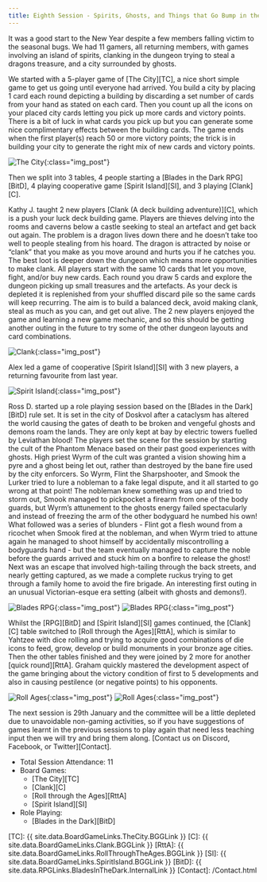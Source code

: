 ```yaml
---
title: Eighth Session - Spirits, Ghosts, and Things that Go Bump in the Dungeon
---
```


It was a good start to the New Year despite a few members falling victim to the seasonal bugs.
We had 11 gamers, all returning members, with games involving an island of spirits, clanking in the dungeon trying to steal a dragons treasure, and a city surrounded by ghosts.

We started with a 5-player game of [The City][TC], a nice short simple game to get us going until everyone had arrived.
You build a city by placing 1 card each round depicting a building by discarding a set number of cards from your hand as stated on each card.
Then you count up all the icons on your placed city cards letting you pick up more cards and victory points.
There is a bit of luck in what cards you pick up but you can generate some nice complimentary effects between the building cards.
The game ends when the first player(s) reach 50 or more victory points; the trick is in building your city to generate the right mix of new cards and victory points.

![The City](/images/posts/2020_01_15/the_city_01.jpg "The City - example end game city"){:class="img_post"}

Then we split into 3 tables, 4 people starting a [Blades in the Dark RPG][BitD], 4 playing cooperative game [Spirit Island][SI], and 3 playing [Clank][C].

Kathy J. taught 2 new players [Clank (A deck building adventure)][C], which is a push your luck deck building game.
Players are thieves delving into the rooms and caverns below a castle seeking to steal an artefact and get back out again.
The problem is a dragon lives down there and he doesn’t take too well to people stealing from his hoard.
The dragon is attracted by noise or “clank” that you make as you move around and hurts you if he catches you.
The best loot is deeper down the dungeon which means more opportunities to make clank.
All players start with the same 10 cards that let you move, fight, and/or buy new cards.
Each round you draw 5 cards and explore the dungeon picking up small treasures and the artefacts.
As your deck is depleted it is replenished from your shuffled discard pile so the same cards will keep recurring.
The aim is to build a balanced deck, avoid making clank, steal as much as you can, and get out alive.
The 2 new players enjoyed the game and learning a new game mechanic, and so this should be getting another outing in the future to try some of the other dungeon layouts and card combinations.

![Clank](/images/posts/2020_01_15/clank_01.jpg "Clank - example game in progress"){:class="img_post"}

Alex led a game of cooperative [Spirit Island][SI] with 3 new players, a returning favourite from last year.

![Spirit Island](/images/posts/2020_01_15/SpiritIsland01.jpg "Spirit Island - keeping back the darkness"){:class="img_post"}

Ross D. started up a role playing session based on the [Blades in the Dark][BitD] rule set.
It is set in the city of Doskvol after a cataclysm has altered the world causing the gates of death to be broken and vengeful ghosts and demons roam the lands.
They are only kept at bay by electric towers fuelled by Leviathan blood!
The players set the scene for the session by starting the cult of the Phantom Menace based on their past good experiences with ghosts.
High priest Wyrm of the cult was granted a vision showing him a pyre and a ghost being let out, rather than destroyed by the bane fire used by the city enforcers.
So Wyrm, Flint the Sharpshooter, and Smook the Lurker tried to lure a nobleman to a fake legal dispute, and it all started to go wrong at that point!
The nobleman knew something was up and tried to storm out, Smook managed to pickpocket a firearm from one of the body guards, but Wyrm’s attunement to the ghosts energy failed spectacularly and instead of freezing the arm of the other bodyguard he numbed his own!
What followed was a series of blunders - Flint got a flesh wound from a ricochet when Smook fired at the nobleman, and when Wyrm tried to attune again he managed to shoot himself by accidentally miscontrolling a bodyguards hand - but the team eventually managed to capture the noble before the guards arrived and stuck him on a bonfire to release the ghost!
Next was an escape that involved high-tailing through the back streets, and nearly getting captured, as we made a complete ruckus trying to get through a family home to avoid the fire brigade.
An interesting first outing in an unusual Victorian-esque era setting (albeit with ghosts and demons!).

![Blades RPG](/images/posts/2020_01_15/Blades01.jpg "Blades RPG - the players deep in difficulties"){:class="img_post"}
![Blades RPG](/images/posts/2020_01_15/Blades02.jpg "Blades RPG - the time tracking and scene situation"){:class="img_post"}

Whilst the [RPG][BitD] and [Spirit Island][SI] games continued, the [Clank][C] table switched to [Roll through the Ages][RttA], which is similar to Yahtzee with dice rolling and trying to acquire good combinations of die icons to feed, grow, develop or build monuments in your bronze age cities.
Then the other tables finished and they were joined by 2 more for another [quick round][RttA].
Graham quickly mastered the development aspect of the game bringing about the victory condition of first to 5 developments and also in causing pestilence (or negative points) to his opponents.

![Roll Ages](/images/posts/2020_01_15/RollAges01.jpg "Roll through the Ages - first game"){:class="img_post"}
![Roll Ages](/images/posts/2020_01_15/RollAges02.jpg "BRoll through the Ages - second game"){:class="img_post"}

The next session is 29th January and the committee will be a little depleted due to unavoidable non-gaming activities, so if you have suggestions of games learnt in the previous sessions to play again that need less teaching input then we will try and bring them along.
[Contact us on Discord, Facebook, or Twitter][Contact].


* Total Session Attendance: 11
* Board Games:
    * [The City][TC]
    * [Clank][C]
    * [Roll through the Ages][RttA]
    * [Spirit Island][SI]
* Role Playing:
    * [Blades in the Dark][BitD]

[TC]: {{ site.data.BoardGameLinks.TheCity.BGGLink }}
[C]: {{ site.data.BoardGameLinks.Clank.BGGLink }}
[RttA]: {{ site.data.BoardGameLinks.RollThroughTheAges.BGGLink }}
[SI]: {{ site.data.BoardGameLinks.SpiritIsland.BGGLink }}
[BitD]: {{ site.data.RPGLinks.BladesInTheDark.InternalLink }}
[Contact]: /Contact.html
